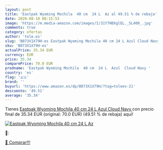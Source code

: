 ```yaml
---
layout: post
title: 'Eastpak Wyoming Mochila  40 cm  24 L  Az al 49.51 % de rebaja'
date: 2020-08-10 08:15:53
image: 'https://m.media-amazon.com/images/I/31Y7HBXglEL._SL400_.jpg'
comments: true
category: ofertas
author: 'tole.es'
slug: 'B073X1X79H-es Eastpak Wyoming Mochila 40 cm 24 L Azul Cloud Navy'
sku: 'B073X1X79H-es'
actualPrice: 35.34 EUR
currency: EUR
price: 35.34
comparePrice: 70.0 EUR
prodname: 'Eastpak Wyoming Mochila  40 cm  24 L  Azul  Cloud Navy '
country: 'es'
flag: '🇪🇸'
brand: ''
buyurl: 'https://www.amazon.es/dp/B073X1X79H/?tag=tolees-21'
descuento: '49.51'
average: '35.34'
---
```


Tienes [Eastpak Wyoming Mochila  40 cm  24 L  Azul  Cloud Navy ](https://www.amazon.es/dp/B073X1X79H/?tag=tolees-21) con precio final de  35.34 EUR (original: 70.0 EUR) (49.51 %  de rebaja) aqui!

[![Eastpak Wyoming Mochila  40 cm  24 L  Az](https://m.media-amazon.com/images/I/31Y7HBXglEL._SL400_.jpg)](https://www.amazon.es/dp/B073X1X79H/?tag=tolees-21)

🔎:


[🛒 Comprar!!!](https://www.amazon.es/dp/B073X1X79H/?tag=tolees-21)
